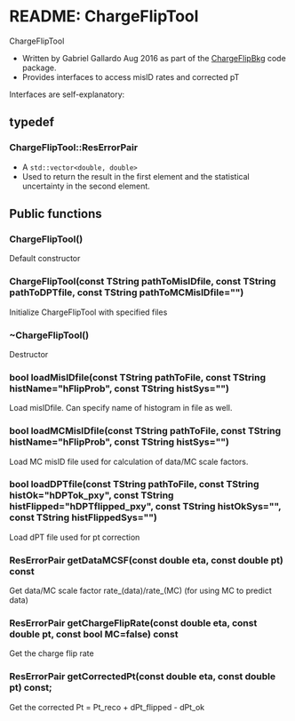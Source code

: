 # README: ChargeFlipTool

ChargeFlipTool
- Written by Gabriel Gallardo Aug 2016 as part of the [ChargeFlipBkg](../) code package.
- Provides interfaces to access misID rates and corrected pT

Interfaces are self-explanatory:

## typedef
### ChargeFlipTool::ResErrorPair
- A `std::vector<double, double>`
- Used to return the result in the first element and the statistical uncertainty in the second element.

## Public functions
### ChargeFlipTool()
Default constructor

### ChargeFlipTool(const TString pathToMisIDfile, const TString pathToDPTfile, const TString pathToMCMisIDfile="")
Initialize ChargeFlipTool with specified files

### ~ChargeFlipTool()
Destructor

### bool loadMisIDfile(const TString pathToFile, const TString histName="hFlipProb", const TString histSys="")
Load misIDfile. Can specify name of histogram in file as well. 

### bool loadMCMisIDfile(const TString pathToFile, const TString histName="hFlipProb", const TString histSys="")
Load MC misID file used for calculation of data/MC scale factors. 

### bool loadDPTfile(const TString pathToFile, const TString histOk="hDPTok_pxy", const TString histFlipped="hDPTflipped_pxy", const TString histOkSys="", const TString histFlippedSys="")
Load dPT file used for pt correction

### ResErrorPair getDataMCSF(const double eta, const double pt) const
Get data/MC scale factor rate_(data)/rate_(MC) (for using MC to predict data) 

### ResErrorPair getChargeFlipRate(const double eta, const double pt, const bool MC=false) const
Get the charge flip rate

### ResErrorPair getCorrectedPt(const double eta, const double pt) const; 
Get the corrected Pt = Pt_reco + dPt_flipped - dPt_ok